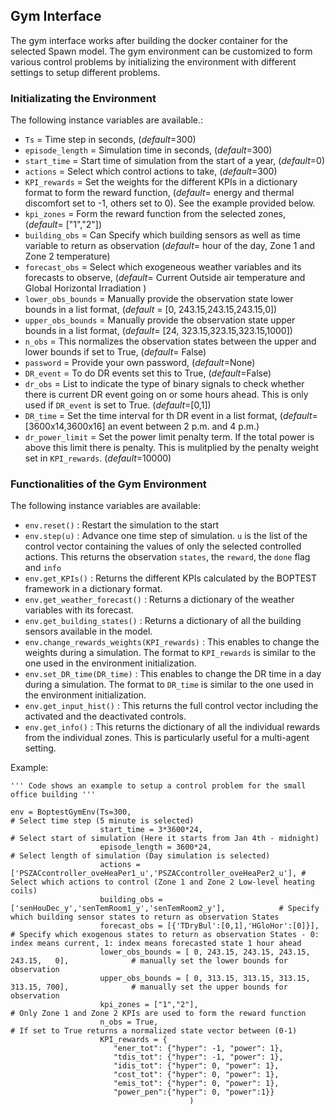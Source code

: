 ## Gym Interface
The gym interface works after building the docker container for the selected Spawn model. The gym environment can be customized to form various control problems by initializing  the environment with different settings to setup different problems. 
 
### Initializating the Environment 

The following instance variables are available.: <br>
* ``Ts`` = Time step in seconds, (*default*=300)
* ``episode_length`` = Simulation time in seconds, (*default*=300)
* ``start_time`` = Start time of simulation from the start of a year, (*default*=0)
* ``actions`` = Select which control actions to take, (*default*=300)
* ``KPI_rewards`` = Set the weights for the different KPIs in a dictionary format to form the reward function, (*default*= energy and thermal discomfort set to -1, others set to 0). See the example provided below. 
* ``kpi_zones`` = Form the reward function from the selected zones, (*default*= ["1","2"])
* ``building_obs`` = Can Specify which building sensors as well as time variable to return as observation (*default*= hour of the day, Zone 1 and Zone 2 temperature)
* ``forecast_obs`` = Select which exogeneous weather variables and its forecasts to observe, (*default*= Current Outside air temperature and Global Horizontal Irradiation )
* ``lower_obs_bounds`` = Manually provide the observation state lower bounds in a list format, (*default* = [0, 243.15,243.15,243.15,0])
* ``upper_obs_bounds`` = Manually provide the observation state upper bounds in a list format, (*default*= [24, 323.15,323.15,323.15,1000])
* ``n_obs`` = This normalizes the observation states between the upper and lower bounds if set to True, (*default*= False)
* ``password`` = Provide your own password, (*default*=None)
* ``DR_event`` = To do DR events set this to True, (*default*=False)
* ``dr_obs`` = List to indicate the type of binary signals to check whether there is current DR event going on or some hours ahead. This is only used if ``DR_event`` is set to True.  (*default*=[0,1])
* ``DR_time`` = Set the time interval for th DR event in a list format, (*default*=[3600x14,3600x16] an event between 2 p.m. and 4 p.m.)
* ``dr_power_limit`` = Set the power limit penalty term. If the total power is above this limit there is penalty. This is mulitplied by the penalty weight set in ``KPI_rewards``. (*default*=10000)
 
 
 ### Functionalities of the Gym Environment
 
The following instance variables are available: <br>
* ``env.reset()`` : Restart the simulation to the start
* ``env.step(u)`` : Advance one time step of simulation. ``u`` is the list of the control vector containing the values of only the selected controlled actions. This returns the observation ``states``, the ``reward``, the ``done`` flag and ``info``
* ``env.get_KPIs()`` : Returns the different KPIs calculated by the BOPTEST framework in a dictionary format.
* ``env.get_weather_forecast()`` : Returns a dictionary of the weather variables with its forecast.
* ``env.get_building_states()`` : Returns a dictionary of all the building sensors available in the model.
* ``env.change_rewards_weights(KPI_rewards)`` : This enables to change the weights during a simulation. The format to ``KPI_rewards`` is similar to the one used in the environment initialization.
* ``env.set_DR_time(DR_time)`` : This enables to change the DR time in a day during a simulation. The format to ``DR_time`` is similar to the one used in the environment initialization.
* ``env.get_input_hist()`` : This returns the full control vector including the activated and the deactivated controls. 
* ``env.get_info()`` : This returns the dictionary of all the individual rewards from the individual zones. This is particularly useful for a multi-agent setting. 


 Example: 
 
 ```
 ''' Code shows an example to setup a control problem for the small office building '''
 
 env = BoptestGymEnv(Ts=300,                                                                    # Select time step (5 minute is selected)
                     start_time = 3*3600*24,                                                    # Select start of simulation (Here it starts from Jan 4th - midnight)
                     episode_length = 3600*24,                                                  # Select length of simulation (Day simulation is selected) 
                     actions = ['PSZACcontroller_oveHeaPer1_u','PSZACcontroller_oveHeaPer2_u'], # Select which actions to control (Zone 1 and Zone 2 Low-level heating coils)
                     building_obs = ['senHouDec_y','senTemRoom1_y','senTemRoom2_y'],            # Specify which building sensor states to return as observation States
                     forecast_obs = [{'TDryBul':[0,1],'HGloHor':[0]}],                          # Specify which exogenous states to return as observation States - 0: index means current, 1: index means forecasted state 1 hour ahead
                     lower_obs_bounds = [ 0, 243.15, 243.15, 243.15, 243.15,   0],              # manually set the lower bounds for observation
                     upper_obs_bounds = [ 0, 313.15, 313.15, 313.15, 313.15, 700],              # manually set the upper bounds for observation
                     kpi_zones = ["1","2"],                                                     # Only Zone 1 and Zone 2 KPIs are used to form the reward function
                     n_obs = True,                                                              # If set to True returns a normalized state vector between (0-1)
                     KPI_rewards = {
                        "ener_tot": {"hyper": -1, "power": 1},
                        "tdis_tot": {"hyper": -1, "power": 1},
                        "idis_tot": {"hyper": 0, "power": 1},
                        "cost_tot": {"hyper": 0, "power": 1},
                        "emis_tot": {"hyper": 0, "power": 1},
                        "power_pen":{"hyper": 0, "power":1}}
                                         ) 
 ```
